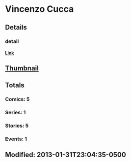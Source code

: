 # Vincenzo  Cucca 
## Details
### detail
#### [Link](http://marvel.com/comics/creators/9654/vincenzo_cucca?utm_campaign=apiRef&utm_source=225578a89fc76f3d20fbffda5d17a88d)
## [Thumbnail](http://i.annihil.us/u/prod/marvel/i/mg/c/00/4bb6063eedc43.jpg)
## Totals
### Comics: 5
### Series: 1
### Stories: 5
### Events: 1
## Modified: 2013-01-31T23:04:35-0500